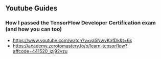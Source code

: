 ## Youtube Guides

### How I passed the TensorFlow Developer Certification exam (and how you can too)
* https://www.youtube.com/watch?v=ya5NwvKafDk&t=6s
* https://academy.zerotomastery.io/p/learn-tensorflow?affcode=441520_izj92vzu

